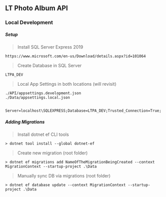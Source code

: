## LT Photo Album API

### Local Development

##### Setup

> Install SQL Server Express 2019
```
https://www.microsoft.com/en-us/Download/details.aspx?id=101064
```

> Create Database in SQL Server
```
LTPA_DEV
 ```

> Local App Settings in both locations (will revisit)
``` 
./API/appsettings.development.json
./Data/appsettings.local.json


Server=localhost\SQLEXPRESS;Database=LTPA_DEV;Trusted_Connection=True; 
```

##### Adding Migrations

> Install dotnet ef CLI tools
```
> dotnet tool install --global dotnet-ef
```

> Create new migration (root folder)
```
> dotnet ef migrations add NameOfTheMigrationBeingCreated --context MigrationContext --startup-project .\Data
```

> Manually sync DB via migrations (root folder)
```
> dotnet ef database update --context MigrationContext --startup-project .\Data
```

